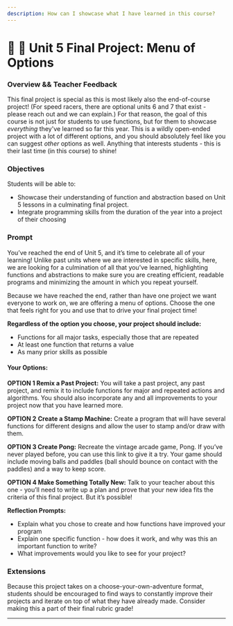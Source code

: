 ```yaml
---
description: How can I showcase what I have learned in this course?
---
```


# 🔮 🔮 Unit 5 Final Project: Menu of Options

### Overview && Teacher Feedback

This final project is special as this is most likely also the end-of-course project! (For speed racers, there are optional units 6 and 7 that exist - please reach out and we can explain.) For that reason, the goal of this course is not just for students to use functions, but for them to showcase _everything_ they've learned so far this year. This is a wildly open-ended project with a lot of different options, and you should absolutely feel like you can suggest _other_ options as well. Anything that interests students - this is their last time (in this course) to shine!

### Objectives

Students will be able to:

* Showcase their understanding of function and abstraction based on Unit 5 lessons in a culminating final project.&#x20;
* Integrate programming skills from the duration of the year into a project of their choosing

### Prompt

You’ve reached the end of Unit 5, and it’s time to celebrate all of your learning! Unlike past units where we are interested in specific skills, here, we are looking for a culmination of all that you’ve learned, highlighting functions and abstractions to make sure you are creating efficient, readable programs and minimizing the amount in which you repeat yourself.

Because we have reached the end, rather than have one project we want everyone to work on, we are offering a menu of options. Choose the one that feels right for you and use that to drive your final project time!

**Regardless of the option you choose, your project should include:**

* Functions for all major tasks, especially those that are repeated&#x20;
* At least one function that returns a value&#x20;
* As many prior skills as possible

#### Your Options:

**OPTION 1 Remix a Past Project:**  You will take a past project, any past project, and remix it to include functions for major and repeated actions and algorithms. You should also incorporate any and all improvements to your project now that you have learned more.

**OPTION 2** **Create a Stamp Machine:** Create a program that will have several functions for different designs and allow the user to stamp and/or draw with them.

**OPTION 3 Create Pong:** Recreate the vintage arcade game, Pong. If you’ve never played before, you can use this link to give it a try. Your game should include moving balls and paddles (ball should bounce on contact with the paddles) and a way to keep score.

**OPTION 4 Make Something Totally New:** Talk to your teacher about this one - you’ll need to write up a plan and prove that your new idea fits the criteria of this final project. But it’s possible!

**Reflection Prompts:**

* Explain what you chose to create and how functions have improved your program&#x20;
* Explain one specific function - how does it work, and why was this an important function to write?&#x20;
* What improvements would you like to see for your project?

### **Extensions**

Because this project takes on a choose-your-own-adventure format, students should be encouraged to find ways to constantly improve their projects and iterate on top of what they have already made. Consider making this a part of their final rubric grade!

****
